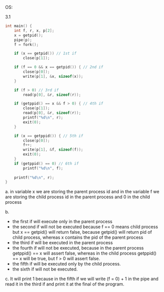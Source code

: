 OS:

3.1

```cpp
int main() {
    int f, r, x, p[2];
    x = getpid();
    pipe(p);
    f = fork();

    if (x == getpid()) // 1st if
        close(p[1]);

    if (f == 0 && x == getpid()) { // 2nd if
        close(p[0]);
        write(p[1], &x, sizeof(x));
    }

    if (f > 0) // 3rd if
        read(p[0], &r, sizeof(r));

    if (getppid() == x && f > 0) { // 4th if
        close(p[1]);
        read(p[0], &r, sizeof(r));
        printf("%d\n", r);
        exit(0);
    }

    if (x == getppid()) { // 5th if
        close(p[0]);
        f++;
        write(p[1], &f, sizeof(f));
        exit(0);
    }
    if (getppid() == 0) // 6th if
        printf("%d\n", f);
    
    printf("%d\n", r);
}
```

a. in variable x we are storing the parent process id and in the variable f we are storing the child process id in the parent process and 0 in the child process

b. 
- the first if will execute only in the parent process
- the second if will not be executed because f == 0 means child process but x == getpid() will return false, because getpid() will return pid of child process, whereas x contains the pid of the parent process
- the third if will be executed in the parent process
- the fourth if will not be executed, because in the parent process getppid() == x will assert false, whereas in the child process getppid() == x will be true, but f > 0 will assert false.
- the fifth if will be executed only by the child process.
- the sixth if will not be executed.

c. It will print 1 because in the fifth if we will write (f = 0) + 1 in the pipe and read it in the third if and print it at the final of the program.